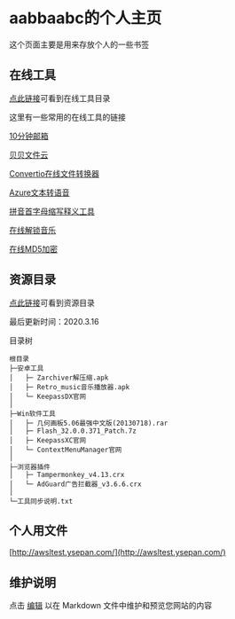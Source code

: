 # aabbaabc的个人主页

这个页面主要是用来存放个人的一些书签


## 在线工具

[点此链接](https://aabbaabc.github.io/onlinetools.html)可看到在线工具目录

这里有一些常用的在线工具的链接

[10分钟邮箱](https://10minutemail.org/)

[贝贝文件云](https://xbeibeix.com/file/)

[Convertio在线文件转换器](https://convertio.co/zh)

[Azure文本转语音](https://azure.microsoft.com/zh-cn/services/cognitive-services/text-to-speech/)

[拼音首字母缩写释义工具](https://aabbaabc.github.io/nbnhhsh/)

[在线解锁音乐](https://aabbaabc.github.io/unlock_music/)

[在线MD5加密](https://aabbaabc.github.io/md5)

## 资源目录

[点此链接](https://aabbaabc.github.io/ziyuan.html)可看到资源目录

最后更新时间：2020.3.16

目录树
```
根目录  
├─安卓工具  
│   ├─ Zarchiver解压缩.apk  
│   ├─ Retro_music音乐播放器.apk  
│   └─ KeepassDX官网  
│  
├─Win软件工具  
│   ├─ 几何画板5.06最强中文版(20130718).rar  
│   ├─ Flash_32.0.0.371_Patch.7z  
│   ├─ KeepassXC官网  
│   └─ ContextMenuManager官网  
│  
├─浏览器插件  
│   ├─ Tampermonkey_v4.13.crx  
│   └─ AdGuard广告拦截器_v3.6.6.crx 
│   
└─工具同步说明.txt  
```

## 个人用文件
[http://awsltest.ysepan.com/](http://awsltest.ysepan.com/)

## 维护说明

点击 [编辑](https://github.com/aabbaabc/aabbaabc.github.io/edit/main/index.md) 以在 Markdown 文件中维护和预览您网站的内容
